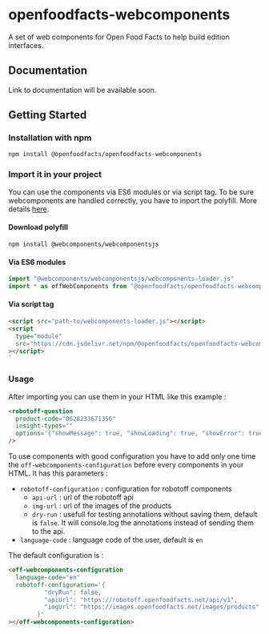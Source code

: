 # openfoodfacts-webcomponents

A set of web components for Open Food Facts to help build edition interfaces.

## Documentation

Link to documentation will be available soon.

## Getting Started

### Installation with npm

`npm install @openfoodfacts/openfoodfacts-webcomponents`

### Import it in your project

You can use the components via ES6 modules or via script tag. To be sure webcomponents are handled correctly, you have to inport the polyfill.
More details [here](https://lit.dev/docs/v1/tools/use/).

#### Download polyfill

`npm install @webcomponents/webcomponentsjs`

#### Via ES6 modules

```js
import "@webcomponents/webcomponentsjs/webcomponents-loader.js"
import * as offWebComponents from "@openfoodfacts/openfoodfacts-webcomponents/dist/off-webcomponents.bundled.js"
```

#### Via script tag

```html
<script src="path-to/webcomponents-loader.js"></script>
<script
  type="module"
  src="https://cdn.jsdelivr.net/npm/@openfoodfacts/openfoodfacts-webcomponents/dist/off-webcomponents.bundled.js"
></script>
`
```

### Usage

After importing you can use them in your HTML like this example :

```html
<robotoff-question
  product-code="0628233671356"
  insight-types=""
  options='{"showMessage": true, "showLoading": true, "showError": true}'
/>
```

To use components with good configuration you have to add only one time the `off-webcomponents-configuration` before every components in your HTML.
It has this parameters :

- `robotoff-configuration` : configuration for robotoff components
  - `api-url` : url of the robotoff api
  - `img-url` : url of the images of the products
  - `dry-run` : usefull for testing annotations without saving them, default is `false`. It will console.log the annotations instead of sending them to the api.
- `language-code` : language code of the user, default is `en`

The default configuration is :

```html
<off-webcomponents-configuration
  language-code="en"
  robotoff-configuration='{
          "dryRun": false,
          "apiUrl": "https://robotoff.openfoodfacts.net/api/v1",
          "imgUrl": "https://images.openfoodfacts.net/images/products"
        }'
></off-webcomponents-configuration>
```

